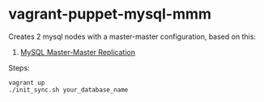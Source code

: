 vagrant-puppet-mysql-mmm
=================================

Creates 2 mysql nodes with a master-master configuration, based on this:

1. [MySQL Master-Master Replication](http://www.rackspace.com/knowledge_center/article/mysql-master-master-replication)

Steps:

    vagrant up
    ./init_sync.sh your_database_name
